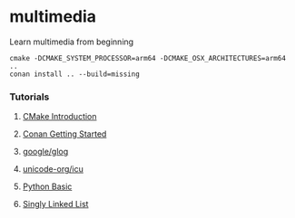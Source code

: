 # multimedia
Learn multimedia from beginning

```
cmake -DCMAKE_SYSTEM_PROCESSOR=arm64 -DCMAKE_OSX_ARCHITECTURES=arm64 ..
conan install .. --build=missing
```

### Tutorials

1. [CMake Introduction](https://cmake.org/cmake/help/latest/guide/tutorial/index.html)

2. [Conan Getting Started](https://docs.conan.io/en/latest/getting_started.html)

3. [google/glog](https://github.com/google/glog.git)

4. [unicode-org/icu](https://github.com/unicode-org/icu.git)

5. [Python Basic](https://www.python.org)

6. [Singly Linked List](https://leetcode.com/problems/merge-two-sorted-lists/)

